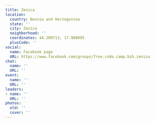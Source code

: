 ```yaml
---
title: Zenica
location:
  country: Bosnia and Herzegovina
  state: ''
  city: Zenica
  neighborhood: ''
  coordinates: 44.200713, 17.908095
  plusCode: ''
social:
  name: Facebook page
  URL: https://www.facebook.com/groups/free.code.camp.bih.zenica
chat:
  name: ''
  URL: ''
event:
  name: ''
  URL: ''
leaders:
- name: ''
  URL: ''
photos:
  old: ''
  cover: ''
---
```

